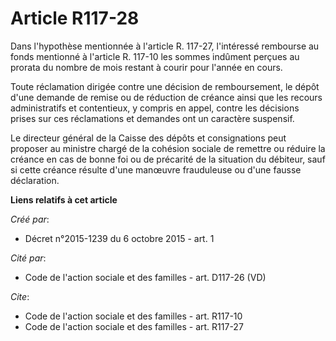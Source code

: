 # Article R117-28

Dans l'hypothèse mentionnée à l'article R. 117-27, l'intéressé rembourse au fonds mentionné à l'article R. 117-10 les sommes
indûment perçues au prorata du nombre de mois restant à courir pour l'année en cours. 

Toute réclamation dirigée contre une décision de remboursement, le dépôt d'une demande de remise ou de réduction de créance
ainsi que les recours administratifs et contentieux, y compris en appel, contre les décisions prises sur ces réclamations et
demandes ont un caractère suspensif. 

Le directeur général de la Caisse des dépôts et consignations peut proposer au ministre chargé de la cohésion sociale de
remettre ou réduire la créance en cas de bonne foi ou de précarité de la situation du débiteur, sauf si cette créance résulte
d'une manœuvre frauduleuse ou d'une fausse déclaration.

**Liens relatifs à cet article**

_Créé par_:

  - Décret n°2015-1239 du 6 octobre 2015 - art. 1

_Cité par_:

  - Code de l'action sociale et des familles - art. D117-26 (VD)

_Cite_:

  - Code de l'action sociale et des familles - art. R117-10
  - Code de l'action sociale et des familles - art. R117-27
